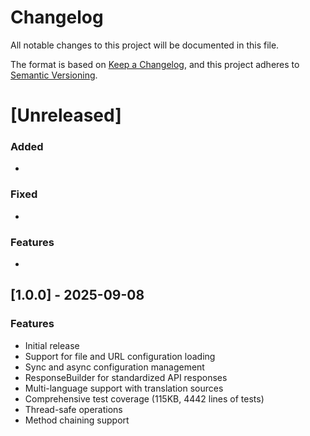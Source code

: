 # Changelog

All notable changes to this project will be documented in this file.

The format is based on [Keep a Changelog](https://keepachangelog.com/en/1.0.0/),
and this project adheres to [Semantic Versioning](https://semver.org/spec/v2.0.0.html).

# [Unreleased]

### Added
- 

### Fixed
- 

### Features
- 

## [1.0.0] - 2025-09-08

### Features
- Initial release
- Support for file and URL configuration loading
- Sync and async configuration management
- ResponseBuilder for standardized API responses
- Multi-language support with translation sources
- Comprehensive test coverage (115KB, 4442 lines of tests)
- Thread-safe operations
- Method chaining support